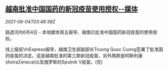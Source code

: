 <!--1622779263000-->
[越南批准中国国药的新冠疫苗使用授权--媒体](https://cn.reuters.com/article/vietnam-china-vaccine-0604-idCNKCS2DG0AQ)
------

<div><i>2021-06-04T03:49:39Z</i></div><p>路透河内6月4日 - 本地媒体周五报导，越南已批准中国国药新冠疫苗的使用授权。</p><p>线上报纸VnExpress报导，越南卫生部副部长Truong Quoc Cuong签署了批准国药疫苗的决定。这是越南批准的第三款新冠疫苗，另外两款是阿斯利康(AstraZeneca)以及俄罗斯的Sputnik V疫苗。(完)</p>
